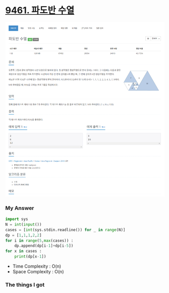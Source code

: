# [9461. 파도반 수열](https://www.acmicpc.net/problem/9461)

![image](Problem.png)



### My Answer

```python
import sys
N = int(input())
cases = [int(sys.stdin.readline()) for _ in range(N)]
dp = [1,1,1,2,2]
for i in range(5,max(cases)) : 
    dp.append(dp[i-1]+dp[i-5])
for x in cases : 
    print(dp[x-1])
```

* Time Complexity : O(n)
* Space Complexity : O(n)



### The things I got
